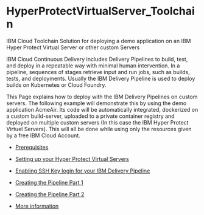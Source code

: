 # HyperProtectVirtualServer_Toolchain
IBM Cloud Toolchain Solution for deploying a demo application on an IBM Hyper Protect Virtual Server or other custom Servers


IBM Cloud Continuous Delivery includes Delivery Pipelines to build, test, and deploy in a repeatable way with minimal human intervention. In a pipeline, sequences of stages retrieve input and run jobs, such as builds, tests, and deployments. Usually the IBM Delivery Pipeline is used to deploy builds on Kubernetes or Cloud Foundry.

This Page explains how to deploy with the IBM Delivery Pipelines on custom servers. The following example will demonstrate this by using the demo application AcmeAir. Its code will be automatically integrated, dockerized on a custom build-server, uploaded to a private container registry and deployed on multiple custom servers (In this case the IBM Hyper Protect Virtuel Servers). This will all be done while using only the resources given by a free IBM Cloud Account.

* [Prerequisites](https://github.com/HansHuepp/HPVS_Toolchain/wiki/Prerequisites)

* [Setting up your Hyper Protect Virtual Servers](https://github.com/HansHuepp/HPVS_Toolchain/wiki/Setting-up-your-Hyper-Protect-Virtual-Servers)

* [Enabling SSH Key login for your IBM Delivery Pipeline](https://github.com/HansHuepp/HPVS_Toolchain/wiki/Enabling-SSH-Key-login-for-your-IBM-Delivery-Pipeline)

* [Creating the Pipeline Part 1](https://github.com/HansHuepp/HPVS_Toolchain/wiki/Creating-the-Pipeline-Part-1)

* [Creating the Pipeline Part 2](https://github.com/HansHuepp/HPVS_Toolchain/wiki/Creating-the-Pipeline-Part-2)

* [More information](https://github.com/HansHuepp/HPVS_Toolchain/wiki/More-Information)
